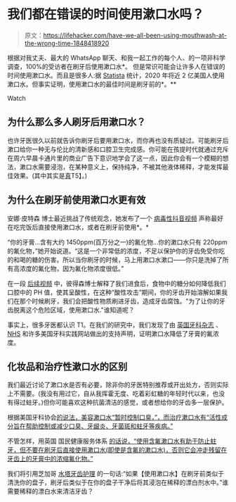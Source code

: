 # 我们都在错误的时间使用漱口水吗？

> 原文：<https://lifehacker.com/have-we-all-been-using-mouthwash-at-the-wrong-time-1848418920>

根据对我丈夫、最大的 WhatsApp 聊天、和我一起工作的每个人、的一项非科学调查，100%的受访者在刷牙后使用漱口水*。 但是常识可能会让许多人在错误的时间使用漱口水。而且是很多人:据 [Statista](https://www.statista.com/statistics/276434/us-households-usage-of-mouthwash-and-dental-rinse/) 统计，2020 年将近 2 亿美国人使用漱口水。但事实证明，使用漱口水的最佳时间是刷牙前的*。**

Watch

## 为什么那么多人刷牙后用漱口水？

也许牙医很久以前就告诉你刷牙后要用漱口水，而你再也没有质疑过。可能刷牙后漱口给你一种无与伦比的清新感和口腔卫生完成感。你可能在孩提时代就通过充斥在周六早晨卡通片里的商业广告下意识地学会了这一点，因此你会有一个模糊的想法，漱口水需要浸泡，在某种意义上，保持纯净，不被其他液体稀释，才能发挥最佳效果。(其中其实是[真](https://www.nhs.uk/live-well/healthy-body/how-to-keep-your-teeth-clean/#:~:text=Don't%20rinse%20your%20mouth,and%20reduces%20its%20preventative%20effects.)T5】。)

## 为什么在刷牙前使用漱口水更有效

安娜·皮特森 博士最近挑战了传统观念，她发布了一个 [病毒性抖音视频](https://www.tiktok.com/@annapetersondental/video/6982176506030198017?_d=secCgYIASAHKAESMgowW9IU%2FTvnrf5azIYhKyBR8zyaESpkt9aRKz4cDYp5pIquzoCP8K%2Fkhp%2BI7hzBkdkmGgA%3D&checksum=061a8a7d2d815ab7d1d6e7a1ef3e6cafeb7f0d39cbb5bca5127a4c072dd6ce2c&language=en&preview_pb=0&sec_user_id=MS4wLjABAAAAz-8pPUOA8CUELgqUq4tBdzcK7rkZJuuJ2iCRvWcqeI3lj9IxVqesEShg4yGa5caW&share_app_id=1233&share_item_id=6982176506030198017&share_link_id=eedefb7d-6891-413e-a09e-94dc72b902fe&source=h5_m&timestamp=1625695546&u_code=de66779g62g4jh&user_id=6865256054134031366&utm_campaign=client_share&utm_medium=android&utm_source=copy&_r=1&is_copy_url=1&is_from_webapp=v1) 声称最好在吃完饭后直接使用漱口水，或者在刷牙前使用*。*

“你的牙膏...含有大约 1450ppm(百万分之一)的氟化物...你的漱口水只有 220ppm 的氟化物，”她开始说道。“这是一个非常低的浓度，不足以保护你的牙齿免受你吃的和喝的糖的伤害。所以当你刷牙的时候，马上用漱口水漱口——你只是洗掉了所有高浓度的氟化物，因为氟化物浓度很低。”

在一段 [后续视频](https://www.tiktok.com/@annapetersondental/video/6982578715293256965?referer_url=https%3A%2F%2Fwww.cosmopolitan.com%2Fuk%2Fbody%2Fhealth%2Fa37008761%2Fmouthwash-before-brushing-tiktok%2F&referer_video_id=6982176506030198017&refer=embed) 中，彼得森博士解释了我们进食后，食物中的糖分如何降低我们口腔中的 PH 值，使其呈酸性，在这种“酸性攻击”期间，你的牙齿开始溶解如果我们在那个时候刷牙，我们会把酸性物质刷进牙齿，造成牙齿腐蚀。"为了让你的牙齿脱离这个危险区域，使用漱口水."谁知道呢？

事实上，很多牙医都认识 T1。在我们的研究中，我们发现了由 [英国牙科杂志](https://www.nature.com/articles/s41415-019-0036-x) 、 [NHS](https://www.nature.com/articles/s41415-019-0036-x) 和许多美国牙科实践网站做出的支持声明，证明漱口水降低了牙膏的氟浓度。

## 化妆品和治疗性漱口水的区别

我们最近讨论了漱口水是否有必要，除非你的牙医特别推荐或开出处方，否则实际上不需要。(我没有用过它，自从我挥霍无度、吃着彩虹糖的年轻时代以来，也没有得过蛀牙。)但你可能喜欢这种抗菌清洁的感觉，或者想给你的牙齿多一层保护。

根据美国牙科协会[的说法，美容漱口水“暂时控制口臭，”，而治疗漱口水有“活性成分旨在帮助控制或减少口臭、牙龈炎、牙菌斑和蛀牙等疾病。”](https://www.ada.org/resources/research/science-and-research-institute/oral-health-topics/mouthrinse-mouthwash)

不管怎样，用英国 国民健康服务体系 [的话说，“使用含氟漱口水有助于防止蛀牙，但不要在刷牙后直接使用漱口水(即使是含氟的漱口水)，否则它会冲走残留在牙齿上的牙膏中的浓缩氟化物。”](https://www.nhs.uk/live-well/healthy-body/how-to-keep-your-teeth-clean/)

我们将引用芝加哥 [水塔牙齿护理](https://www.watertowerdentalcare.com/blog/2014/11/use-mouthwash-brushing-teeth) 的一句话:“如果【使用漱口水】在刷牙前类似于清洗你的盘子，刷牙后类似于在你的盘子干净后将其浸泡在稀释的漂白剂水中。”谁需要稀释的漂白水来清洁牙齿？